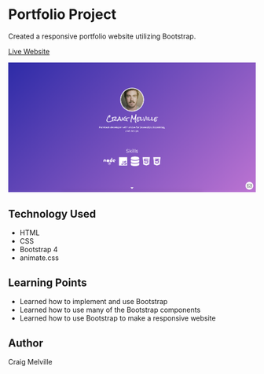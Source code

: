 # Portfolio Project

Created a responsive portfolio website utilizing Bootstrap.

[Live Website](https://acekreations.github.io/Portfolio/)

![Website Screenshot](assets/images/screenshot.png)

## Technology Used
- HTML
- CSS
- Bootstrap 4
- animate.css

## Learning Points
- Learned how to implement and use Bootstrap
- Learned how to use many of the Bootstrap components
- Learned how to use Bootstrap to make a responsive website

## Author
Craig Melville
